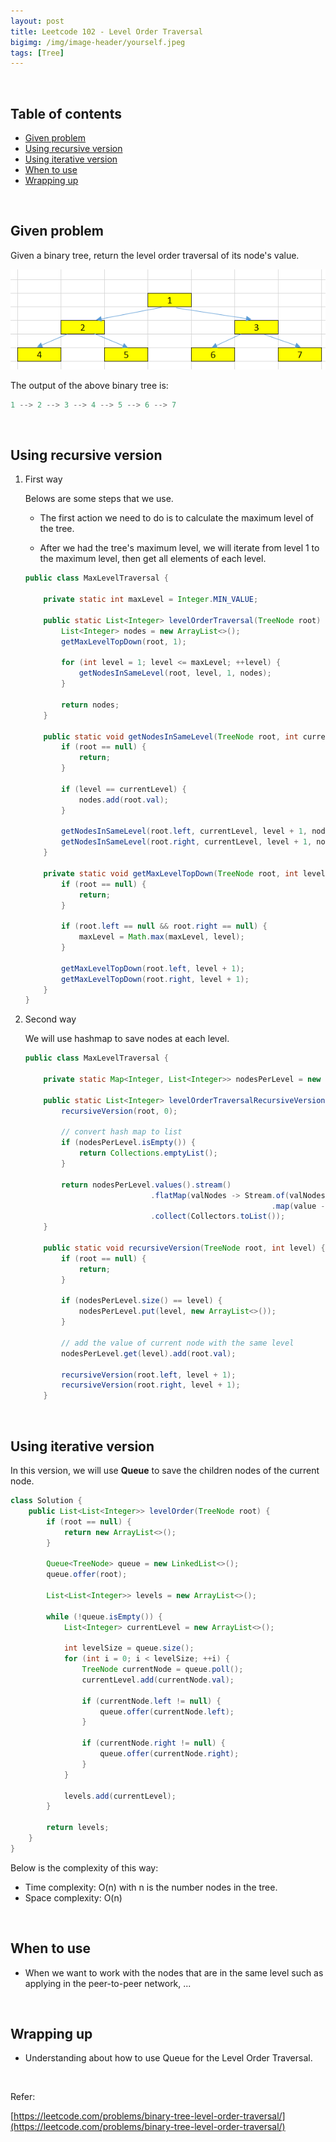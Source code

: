 ```yaml
---
layout: post
title: Leetcode 102 - Level Order Traversal
bigimg: /img/image-header/yourself.jpeg
tags: [Tree]
---
```




<br>

## Table of contents
- [Given problem](#given-problem)
- [Using recursive version](#using-recursive-version)
- [Using iterative version](#using-iterative-version)
- [When to use](#when-to-use)
- [Wrapping up](#wrapping-up)


<br>

## Given problem

Given a binary tree, return the level order traversal of its node's value.

![](../img/Data-structure/binary-tree/traversal/sample-binary-tree.png)

The output of the above binary tree is:

```java
1 --> 2 --> 3 --> 4 --> 5 --> 6 --> 7
```

<br>

## Using recursive version

1. First way

    Belows are some steps that we use.
    - The first action we need to do is to calculate the maximum level of the tree.

    - After we had the tree's maximum level, we will iterate from level 1 to the maximum level, then get all elements of each level.

    ```java
    public class MaxLevelTraversal {

        private static int maxLevel = Integer.MIN_VALUE;

        public static List<Integer> levelOrderTraversal(TreeNode root) {
            List<Integer> nodes = new ArrayList<>();
            getMaxLevelTopDown(root, 1);

            for (int level = 1; level <= maxLevel; ++level) {
                getNodesInSameLevel(root, level, 1, nodes);
            }

            return nodes;
        }

        public static void getNodesInSameLevel(TreeNode root, int currentLevel, int level, List<Integer> nodes) {
            if (root == null) {
                return;
            }

            if (level == currentLevel) {
                nodes.add(root.val);
            }

            getNodesInSameLevel(root.left, currentLevel, level + 1, nodes);
            getNodesInSameLevel(root.right, currentLevel, level + 1, nodes);
        }

        private static void getMaxLevelTopDown(TreeNode root, int level) {
            if (root == null) {
                return;
            }

            if (root.left == null && root.right == null) {
                maxLevel = Math.max(maxLevel, level);
            }

            getMaxLevelTopDown(root.left, level + 1);
            getMaxLevelTopDown(root.right, level + 1);
        }
    }
    ```

2. Second way

    We will use hashmap to save nodes at each level.

    ```java
    public class MaxLevelTraversal {

        private static Map<Integer, List<Integer>> nodesPerLevel = new HashMap<>();

        public static List<Integer> levelOrderTraversalRecursiveVersion1(TreeNode root) {
            recursiveVersion(root, 0);

            // convert hash map to list
            if (nodesPerLevel.isEmpty()) {
                return Collections.emptyList();
            }

            return nodesPerLevel.values().stream()
                                .flatMap(valNodes -> Stream.of(valNodes.toArray()))
                                                           .map(value -> (Integer) value)
                                .collect(Collectors.toList());
        }

        public static void recursiveVersion(TreeNode root, int level) {
            if (root == null) {
                return;
            }

            if (nodesPerLevel.size() == level) {
                nodesPerLevel.put(level, new ArrayList<>());
            }

            // add the value of current node with the same level
            nodesPerLevel.get(level).add(root.val);

            recursiveVersion(root.left, level + 1);
            recursiveVersion(root.right, level + 1);
        }
    ```


<br>

## Using iterative version

In this version, we will use **Queue** to save the children nodes of the current node.

```java
class Solution {
    public List<List<Integer>> levelOrder(TreeNode root) {
        if (root == null) {
            return new ArrayList<>();
        }
        
        Queue<TreeNode> queue = new LinkedList<>();
        queue.offer(root);
        
        List<List<Integer>> levels = new ArrayList<>();
        
        while (!queue.isEmpty()) {
            List<Integer> currentLevel = new ArrayList<>();
            
            int levelSize = queue.size();
            for (int i = 0; i < levelSize; ++i) {
                TreeNode currentNode = queue.poll();
                currentLevel.add(currentNode.val);
                
                if (currentNode.left != null) {
                    queue.offer(currentNode.left);
                }
                
                if (currentNode.right != null) {
                    queue.offer(currentNode.right);
                }
            }
            
            levels.add(currentLevel);
        }
        
        return levels;
    }
}
```

Below is the complexity of this way:
- Time complexity: O(n) with n is the number nodes in the tree.
- Space complexity: O(n)


<br>

## When to use

- When we want to work with the nodes that are in the same level such as applying in the peer-to-peer network, ...

<br>

## Wrapping up

- Understanding about how to use Queue for the Level Order Traversal.


<br>

Refer:

[https://leetcode.com/problems/binary-tree-level-order-traversal/](https://leetcode.com/problems/binary-tree-level-order-traversal/)
